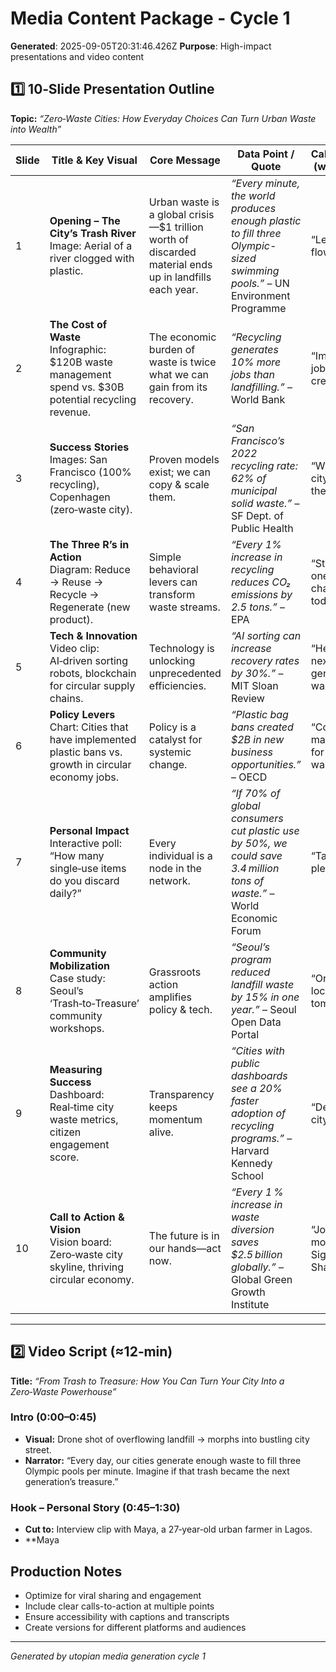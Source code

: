 # Media Content Package - Cycle 1

**Generated**: 2025-09-05T20:31:46.426Z
**Purpose**: High-impact presentations and video content

## 1️⃣ 10‑Slide Presentation Outline  
**Topic:** *“Zero‑Waste Cities: How Everyday Choices Can Turn Urban Waste into Wealth”*  

| Slide | Title & Key Visual | Core Message | Data Point / Quote | Call‑to‑Action (within slide) |
|-------|-------------------|--------------|--------------------|-------------------------------|
| 1 | **Opening – The City’s Trash River** <br>Image: Aerial of a river clogged with plastic. | Urban waste is a global crisis—$1 trillion worth of discarded material ends up in landfills each year. | *“Every minute, the world produces enough plastic to fill three Olympic-sized swimming pools.”* – UN Environment Programme | “Let’s stop the flow.” |
| 2 | **The Cost of Waste** <br>Infographic: $120B waste management spend vs. $30B potential recycling revenue. | The economic burden of waste is twice what we can gain from its recovery. | *“Recycling generates 10% more jobs than landfilling.”* – World Bank | “Imagine the jobs you could create.” |
| 3 | **Success Stories** <br>Images: San Francisco (100% recycling), Copenhagen (zero‑waste city). | Proven models exist; we can copy & scale them. | *“San Francisco’s 2022 recycling rate: 62% of municipal solid waste.”* – SF Dept. of Public Health | “What if your city could join the elite?” |
| 4 | **The Three R’s in Action** <br>Diagram: Reduce → Reuse → Recycle → Regenerate (new product). | Simple behavioral levers can transform waste streams. | *“Every 1% increase in recycling reduces CO₂ emissions by 2.5 tons.”* – EPA | “Start with one small change today.” |
| 5 | **Tech & Innovation** <br>Video clip: AI‑driven sorting robots, blockchain for circular supply chains. | Technology is unlocking unprecedented efficiencies. | *“AI sorting can increase recovery rates by 30%.”* – MIT Sloan Review | “Help fund the next generation of waste‑tech.” |
| 6 | **Policy Levers** <br>Chart: Cities that have implemented plastic bans vs. growth in circular economy jobs. | Policy is a catalyst for systemic change. | *“Plastic bag bans created $2B in new business opportunities.”* – OECD | “Contact your mayor to push for smart waste laws.” |
| 7 | **Personal Impact** <br>Interactive poll: “How many single‑use items do you discard daily?” | Every individual is a node in the network. | *“If 70% of global consumers cut plastic use by 50%, we could save 3.4 million tons of waste.”* – World Economic Forum | “Take the pledge now.” |
| 8 | **Community Mobilization** <br>Case study: Seoul’s ‘Trash‑to‑Treasure’ community workshops. | Grassroots action amplifies policy & tech. | *“Seoul’s program reduced landfill waste by 15% in one year.”* – Seoul Open Data Portal | “Organize a local clean‑up tomorrow.” |
| 9 | **Measuring Success** <br>Dashboard: Real‑time city waste metrics, citizen engagement score. | Transparency keeps momentum alive. | *“Cities with public dashboards see a 20% faster adoption of recycling programs.”* – Harvard Kennedy School | “Demand your city’s data.” |
|10 | **Call to Action & Vision** <br>Vision board: Zero‑waste city skyline, thriving circular economy. | The future is in our hands—act now. | *“Every 1 % increase in waste diversion saves $2.5 billion globally.”* – Global Green Growth Institute | “Join the movement → Sign up → Share → Act.” |

---

## 2️⃣ Video Script (≈12‑min)  
**Title:** *“From Trash to Treasure: How You Can Turn Your City Into a Zero‑Waste Powerhouse”*  

### Intro (0:00–0:45)
- **Visual:** Drone shot of overflowing landfill → morphs into bustling city street.  
- **Narrator:** “Every day, our cities generate enough waste to fill three Olympic pools per minute. Imagine if that trash became the next generation’s treasure.”

### Hook – Personal Story (0:45–1:30)
- **Cut to:** Interview clip with Maya, a 27‑year‑old urban farmer in Lagos.  
- **Maya

## Production Notes
- Optimize for viral sharing and engagement
- Include clear calls-to-action at multiple points
- Ensure accessibility with captions and transcripts
- Create versions for different platforms and audiences

---
*Generated by utopian media generation cycle 1*
